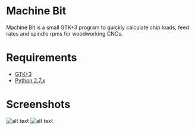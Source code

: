 # Machine Bit	

Machine Bit is a small GTK+3 program to quickly calculate chip loads, feed rates and spindle rpms for woodworking CNCs.

# Requirements
* [GTK+3](http://www.gtk.org/download/)
* [Python 2.7.x](https://www.python.org/download/releases/2.7.6/)

# Screenshots
![alt text](https://github.com/scperkins/Machine-Bit/screenshots/screenshot1.png "Screenshot 1")
![alt text](https://github.com/scperkins/Machine-Bit/screenshots/screenshot2.png "Screenshot 2")





